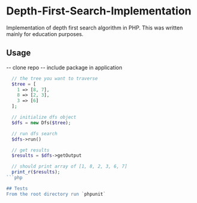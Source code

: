 # Depth-First-Search-Implementation
Implementation of depth first search algorithm in PHP. This was written mainly for education purposes.

## Usage
-- clone repo
-- include package in application
```php
  // the tree you want to traverse
  $tree = [
    1 => [8, 7],
    8 => [2, 3],
    3 => [6]
  ];

  // initialize dfs object
  $dfs = new Dfs($tree);

  // run dfs search
  $dfs->run()

  // get results
  $results = $dfs->getOutput

  // should print array of [1, 8, 2, 3, 6, 7]
  print_r($results);
```php

## Tests
From the root directory run `phpunit`

